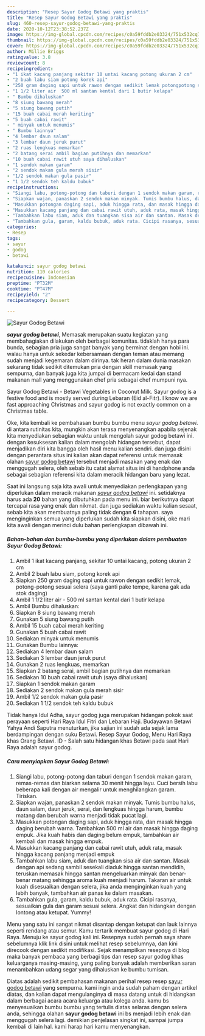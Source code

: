 ```yaml
---
description: "Resep Sayur Godog Betawi yang praktis"
title: "Resep Sayur Godog Betawi yang praktis"
slug: 460-resep-sayur-godog-betawi-yang-praktis
date: 2020-10-12T23:38:52.237Z
image: https://img-global.cpcdn.com/recipes/c0a59fddb2e03324/751x532cq70/sayur-godog-betawi-foto-resep-utama.jpg
thumbnail: https://img-global.cpcdn.com/recipes/c0a59fddb2e03324/751x532cq70/sayur-godog-betawi-foto-resep-utama.jpg
cover: https://img-global.cpcdn.com/recipes/c0a59fddb2e03324/751x532cq70/sayur-godog-betawi-foto-resep-utama.jpg
author: Millie Briggs
ratingvalue: 3.8
reviewcount: 8
recipeingredient:
- "1 ikat kacang panjang sekitar 10 untai kacang potong ukuran 2 cm"
- "2 buah labu siam potong korek api"
- "250 gram daging sapi untuk rawon dengan sedikit lemak potongpotong sesuai selera saya ganti pake tempe karena gak ada stok daging"
- "1 1/2 liter air  500 ml santan kental dari 1 butir kelapa"
- " Bumbu dihaluskan"
- "8 siung bawang merah"
- "5 siung bawang putih"
- "15 buah cabai merah keriting"
- "5 buah cabai rawit"
- " minyak untuk menumis"
- " Bumbu lainnya"
- "4 lembar daun salam"
- "3 lembar daun jeruk purut"
- "2 ruas lengkuas memarkan"
- "2 batang serai ambil bagian putihnya dan memarkan"
- "10 buah cabai rawit utuh saya dihaluskan"
- "1 sendok makan garam"
- "2 sendok makan gula merah sisir"
- "1/2 sendok makan gula pasir"
- "1 1/2 sendok teh kaldu bubuk"
recipeinstructions:
- "Siangi labu, potong-potong dan taburi dengan 1 sendok makan garam, remas-remas dan biarkan selama 30 menit hingga layu. Cuci bersih labu beberapa kali dengan air mengalir untuk menghilangkan garam. Tiriskan."
- "Siapkan wajan, panaskan 2 sendok makan minyak. Tumis bumbu halus, daun salam, daun jeruk, serai, dan lengkuas hingga harum, bumbu matang dan berubah warna menjadi tidak pucat lagi."
- "Masukkan potongan daging sapi, aduk hingga rata, dan masak hingga daging berubah warna. Tambahkan 500 ml air dan masak hingga daging empuk. Jika kuah habis dan daging belum empuk, tambahkan air kembali dan masak hingga empuk."
- "Masukkan kacang panjang dan cabai rawit utuh, aduk rata, masak hingga kacang panjang menjadi empuk"
- "Tambahkan labu siam, aduk dan tuangkan sisa air dan santan. Masak dengan api sedang sambil sesekali diaduk hingga santan mendidih, teruskan memasak hingga santan mengeluarkan minyak dan benar-benar matang sehingga aroma kuah menjadi harum. Takaran air untuk kuah disesuaikan dengan selera, jika anda menginginkan kuah yang lebih banyak, tambahkan air panas ke dalam masakan."
- "Tambahkan gula, garam, kaldu bubuk, aduk rata. Cicipi rasanya, sesuaikan gula dan garam sesuai selera. Angkat dan hidangkan dengan lontong atau ketupat. Yummy!"
categories:
- Resep
tags:
- sayur
- godog
- betawi

katakunci: sayur godog betawi 
nutrition: 110 calories
recipecuisine: Indonesian
preptime: "PT32M"
cooktime: "PT47M"
recipeyield: "2"
recipecategory: Dessert

---
```



![Sayur Godog Betawi](https://img-global.cpcdn.com/recipes/c0a59fddb2e03324/751x532cq70/sayur-godog-betawi-foto-resep-utama.jpg)

<b><i>sayur godog betawi</i></b>, Memasak merupakan suatu kegiatan yang membahagiakan dilakukan oleh berbagai komunitas. tidaklah hanya para bunda, sebagian pria juga sangat banyak yang berminat dengan hobi ini. walau hanya untuk sekedar kebersamaan dengan teman atau memang sudah menjadi kegemaran dalam dirinya. tak heran dalam dunia masakan sekarang tidak sedikit ditemukan pria dengan skill memasak yang sempurna, dan banyak juga kita jumpai di bermacam kedai dan stand makanan mall yang menggunakan chef pria sebagai chef mumpuni nya.

Sayur Godog Betawi - Betawi Vegetables in Coconut Milk. Sayur godog is a festive food and is mostly served during Lebaran (Eid al-Fitr). I know we are fast approaching Christmas and sayur godog is not exactly common on a Christmas table.

Oke, kita kembali ke pembahasan bumbu bumbu menu <i>sayur godog betawi</i>. di antara rutinitas kita, mungkin akan terasa menyenangkan apabila sejenak kita menyediakan sebagian waktu untuk mengolah sayur godog betawi ini. dengan kesuksesan kalian dalam mengolah hidangan tersebut, dapat menjadikan diri kita bangga oleh hasil menu kalian sendiri. dan juga disini dengan perantara situs ini kalian akan dapat referensi untuk memasak olahan <u>sayur godog betawi</u> tersebut menjadi masakan yang enak dan menggugah selera, oleh sebab itu catat alamat situs ini di handphone anda sebagai sebagian referensi kita dalam meracik hidangan baru yang lezat.


Saat ini langsung saja kita awali untuk menyediakan perlengkapan yang diperlukan dalam meracik makanan <u><i>sayur godog betawi</i></u> ini. setidaknya harus ada <b>20</b> bahan yang dibutuhkan pada menu ini. biar berikutnya dapat tercapai rasa yang enak dan nikmat. dan juga sediakan waktu kalian sesaat, sebab kita akan membuatnya paling tidak dengan <b>6</b> tahapan. saya menginginkan semua yang diperlukan sudah kita siapkan disini, oke mari kita awali dengan merinci dulu bahan perlengkapan dibawah ini.

<!--inarticleads1-->

##### Bahan-bahan dan bumbu-bumbu yang diperlukan dalam pembuatan Sayur Godog Betawi:

1. Ambil 1 ikat kacang panjang, sekitar 10 untai kacang, potong ukuran 2 cm
1. Ambil 2 buah labu siam, potong korek api
1. Siapkan 250 gram daging sapi untuk rawon dengan sedikit lemak, potong-potong sesuai selera (saya ganti pake tempe, karena gak ada stok daging)
1. Ambil 1 1/2 liter air - 500 ml santan kental dari 1 butir kelapa
1. Ambil  Bumbu dihaluskan:
1. Siapkan 8 siung bawang merah
1. Gunakan 5 siung bawang putih
1. Ambil 15 buah cabai merah keriting
1. Gunakan 5 buah cabai rawit
1. Sediakan  minyak untuk menumis
1. Gunakan  Bumbu lainnya:
1. Sediakan 4 lembar daun salam
1. Sediakan 3 lembar daun jeruk purut
1. Gunakan 2 ruas lengkuas, memarkan
1. Siapkan 2 batang serai, ambil bagian putihnya dan memarkan
1. Sediakan 10 buah cabai rawit utuh (saya dihaluskan)
1. Siapkan 1 sendok makan garam
1. Sediakan 2 sendok makan gula merah sisir
1. Ambil 1/2 sendok makan gula pasir
1. Sediakan 1 1/2 sendok teh kaldu bubuk


Tidak hanya Idul Adha, sayur godog juga merupakan hidangan pokok saat perayaan seperti Hari Raya Idul Fitri dan Lebaran Haji. Budayawan Betawi Yahya Andi Saputra menuturkan, jika sajian ini sudah ada sejak lama berdampingan dengan suku Betawi. Resep Sayur Godog, Menu Hari Raya khas Orang Betawi. ID - Salah satu hidangan khas Betawi pada saat Hari Raya adalah sayur godog. 

<!--inarticleads2-->

##### Cara menyiapkan Sayur Godog Betawi:

1. Siangi labu, potong-potong dan taburi dengan 1 sendok makan garam, remas-remas dan biarkan selama 30 menit hingga layu. Cuci bersih labu beberapa kali dengan air mengalir untuk menghilangkan garam. Tiriskan.
1. Siapkan wajan, panaskan 2 sendok makan minyak. Tumis bumbu halus, daun salam, daun jeruk, serai, dan lengkuas hingga harum, bumbu matang dan berubah warna menjadi tidak pucat lagi.
1. Masukkan potongan daging sapi, aduk hingga rata, dan masak hingga daging berubah warna. Tambahkan 500 ml air dan masak hingga daging empuk. Jika kuah habis dan daging belum empuk, tambahkan air kembali dan masak hingga empuk.
1. Masukkan kacang panjang dan cabai rawit utuh, aduk rata, masak hingga kacang panjang menjadi empuk
1. Tambahkan labu siam, aduk dan tuangkan sisa air dan santan. Masak dengan api sedang sambil sesekali diaduk hingga santan mendidih, teruskan memasak hingga santan mengeluarkan minyak dan benar-benar matang sehingga aroma kuah menjadi harum. Takaran air untuk kuah disesuaikan dengan selera, jika anda menginginkan kuah yang lebih banyak, tambahkan air panas ke dalam masakan.
1. Tambahkan gula, garam, kaldu bubuk, aduk rata. Cicipi rasanya, sesuaikan gula dan garam sesuai selera. Angkat dan hidangkan dengan lontong atau ketupat. Yummy!


Menu yang satu ini sangat nikmat disantap dengan ketupat dan lauk lainnya seperti rendang atau semur. Kamu tertarik membuat sayur godog di Hari Raya. Menuju ke sayur godog kali ini. Resepnya sudah pernah saya share sebelumnya klik link disini untuk melihat resep sebelumnya, dan kini direcook dengan sedikit modifikasi. Sejak menampilkan resepnya di blog maka banyak pembaca yang berbagi tips dan resep sayur godog khas keluarganya masing-masing, yang paling banyak adalah memberikan saran menambahkan udang segar yang dihaluskan ke bumbu tumisan. 

Diatas adalah sedikit pembahasan makanan perihal resep resep <u>sayur godog betawi</u> yang sempurna. kami ingin anda sudah paham dengan artikel diatas, dan kalian dapat mengulanginya di masa datang untuk di hidangkan dalam berbagai acara acara keluarga atau kolega anda. kamu bs menyesuaikan bumbu bumbu yang tertulis diatas selaras dengan selera anda, sehingga olahan <b>sayur godog betawi</b> ini bs menjadi lebih enak dan menggugah selera lagi. demikian penjelasan singkat ini, sampai jumpa kembali di lain hal. kami harap hari kamu menyenangkan.
